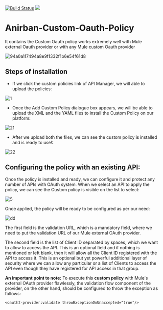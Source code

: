 [![Build Status](https://semaphoreapp.com/api/v1/projects/d4cca506-99be-44d2-b19e-176f36ec8cf1/128505/shields_badge.svg)](https://semaphoreapp.com/boennemann/badges)
[![](https://images.microbadger.com/badges/version/anir37/anirban-mule.svg)](https://microbadger.com/images/anir37/anirban-mule "Get your own version badge on microbadger.com")
# Anirban-Custom-Oauth-Policy
It contains the Custom Oauth policy works extremely well with Mule external Oauth provider or with any Mule custom Oauth provider

![94a0a117494a8e9f1332f1b6e54f61d8](https://user-images.githubusercontent.com/1582548/30781889-3b15342e-a145-11e7-99a6-f574388789e4.jpeg)

## Steps of installation

* If we click the custom policies link of API Manager, we will able to upload the policies:

![1](https://user-images.githubusercontent.com/1582548/37570420-8e6e71a8-2b15-11e8-8864-acb2b4f76bb7.png)

* Once the Add Custom Policy dialogue box appears, we will be able to upload the XML and the YAML files to install the Custom Policy on our platform:

![21](https://user-images.githubusercontent.com/1582548/37570528-dcf75ce4-2b16-11e8-826b-e6a3fb6932de.png)

* After we upload both the files, we can see the custom policy is installed and is ready to use!:

![22](https://user-images.githubusercontent.com/1582548/37570521-bff7d83a-2b16-11e8-870d-1e3c9cec2a8a.png)


## Configuring the policy with an existing API:

Once the policy is installed and ready, we can configure it and protect any number of APIs with OAuth system. When we select an API to apply the policy, we can see the Custom policy is visible on the list to select:

![5](https://user-images.githubusercontent.com/1582548/37570543-1e8c3d5a-2b17-11e8-8880-016e03275498.png)

Once applied, the policy will be ready to be configured as per our need:

![dd](https://user-images.githubusercontent.com/1582548/37570556-5213a76c-2b17-11e8-8bd9-0c8355642726.png)

The first field is the validation URL, which is a mandatory field, where we need to put the validation URL of our Mule external OAuth provider.

The second field is the list of Client ID separated by spaces, which we want to allow to access the API. This is an optional field and if nothing is mentioned or left blank, then it will allow all the Client ID registered with the API to access it. This is an optional but yet powerful additional layer of security where we can allow any particular or a list of Clients to access the API even though they have registered for API access in that group.

**An important point to note:**
To execute this **custom policy** with Mule's external OAuth provider flawlessly, the validation flow component of the provider, on the other hand, should be configured to throw the exception as follows:

`<oauth2-provider:validate throwExceptionOnUnaccepted="true"/>`
